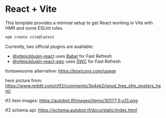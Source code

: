 # React + Vite

This template provides a minimal setup to get React working in Vite with HMR and some ESLint rules.

```bash
npm create vite@latest
```

Currently, two official plugins are available:

-   [@vitejs/plugin-react](https://github.com/vitejs/vite-plugin-react/blob/main/packages/plugin-react/README.md) uses [Babel](https://babeljs.io/) for Fast Refresh
-   [@vitejs/plugin-react-swc](https://github.com/vitejs/vite-plugin-react-swc) uses [SWC](https://swc.rs/) for Fast Refresh

fontawesome alternative: https://boxicons.com/usage

hero picture from: https://www.reddit.com/r/tf2/comments/3p4xk2/good_free_sfm_posters_here/

tf2 item images: https://autobot.tf/images/items/30177;5;u13.png

tf2 schema api: https://schema.autobot.tf/docs/static/index.html
